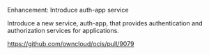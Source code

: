 Enhancement: Introduce auth-app service

Introduce a new service, auth-app, that provides authentication and authorization services for applications.

https://github.com/owncloud/ocis/pull/9079
